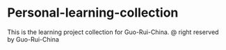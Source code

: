 # Personal-learning-collection
This is the learning project collection for Guo-Rui-China.
@ right reserved by Guo-Rui-China

